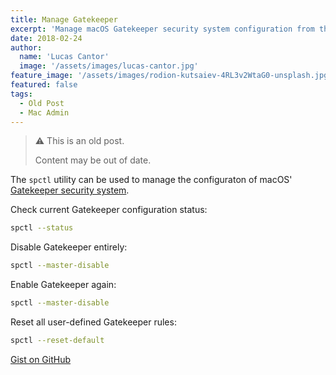 ```yaml
---
title: Manage Gatekeeper
excerpt: 'Manage macOS Gatekeeper security system configuration from the command line using the spctl utility.'
date: 2018-02-24
author:
  name: 'Lucas Cantor'
  image: '/assets/images/lucas-cantor.jpg'
feature_image: '/assets/images/rodion-kutsaiev-4RL3v2WtaG0-unsplash.jpg'
featured: false
tags:
  - Old Post
  - Mac Admin
---
```


> ⚠️ This is an old post.
>
> Content may be out of date.

The `spctl` utility can be used to manage the configuraton of macOS' [Gatekeeper security system](https://support.apple.com/en-us/HT202491).

Check current Gatekeeper configuration status:

```bash
spctl --status
```

Disable Gatekeeper entirely:

```bash
spctl --master-disable
```

Enable Gatekeeper again:

```bash
spctl --master-disable
```

Reset all user-defined Gatekeeper rules:

```bash
spctl --reset-default
```

[Gist on GitHub](https://gist.github.com/lucascantor/466560f7c2f604be53a09b9be8a7d915)
